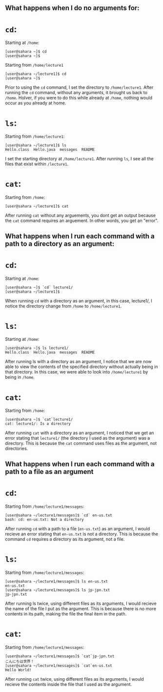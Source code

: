 **What happens when I do no arguments for:**
---

# `cd`:

Starting at `/home`:
```
[user@sahara ~]$ cd
[user@sahara ~]$
```
Starting from `/home/lecture1`
```
[user@sahara ~/lecture1]$ cd
[user@sahara ~]$ 
```
Prior to using the `cd` command, I set the directory to `/home/lecture1`. After running the `cd` command, without any arguments, it brought us back to `/home`. HoIver, if you were to do this while already at `/home`, nothing would occur as you already at home.

# `ls`:

Starting from `/home/lecture1`:
```
[user@sahara ~/lecture1]$ ls
Hello.class  Hello.java  messages  README
```
I set the starting directory at `/home/lecture1`. After running `ls`, I see all the files that exist within `/lecture1`.

# `cat`:

Starting from `/home`:
```
[user@sahara ~/lecture1]$ cat

```
After running `cat` without any arguements, you dont get an output because the `cat` command requires an arguement. In other words, you get an "error".

**What happens when I run each command with a path to a directory as an argument:**
---

# `cd`:

Starting at `/home`:
```
[user@sahara ~]$ `cd` lecture1/
[user@sahara ~/lecture1]$
```
When running `cd` with a directory as an argument, in this case, lecture1/, I notice the directory change from `/home` to `/home/lecture1`.

# `ls`:

Starting at `/home`:
```
[user@sahara ~]$ ls lecture1/
Hello.class  Hello.java  messages  README
```
After running ls with a directory as an argument, I notice that we are now able to view the contents of the specified directory without actually being in that directory. In this case, we were able to look into `/home/lecture1` by being in `/home`.

# `cat`:

Starting from `/home`:
```
[user@sahara ~]$ `cat`lecture1/
cat: lecture1/: Is a directory
```
After running `cat` with a directory as an argument, I noticed that we get an error stating that `lecture1/` (the directory I used as the argument) was a directory. This is because the `cat` command uses files as the argument, not directories.

**What happens when I run each command with a path to a file as an argument**
---

# `cd`:

Starting from `/home/lecture1/messages`:
```
[user@sahara ~/lecture1/messages]$ `cd` en-us.txt 
bash: cd: en-us.txt: Not a directory
```
After running `cd` with a path to a file (`en-us.txt`) as an argument, I would recieve an error stating that `en-us.txt` is not a directory. This is because the command `cd` requires a directory as its argument, not a file.

# `ls`:

Starting from `/home/lecture1/messages`:
```
[user@sahara ~/lecture1/messages]$ ls en-us.txt 
en-us.txt
[user@sahara ~/lecture1/messages]$ ls jp-jpn.txt 
jp-jpn.txt
```
After running ls twice, using different files as its arguments, I would recieve the name of the file I put as the argument. This is because there is no more contents in its path, making the file the final item in the path.

# `cat`:

Starting from `/home/lecture1/messages`:
```
[user@sahara ~/lecture1/messages]$ `cat`jp-jpn.txt 
こんにちは世界！
[user@sahara ~/lecture1/messages]$ `cat`en-us.txt 
Hello World!
```
After running `cat` twice, using different files as its arguments, I would recieve the contents inside the file that I used as the argument. 




